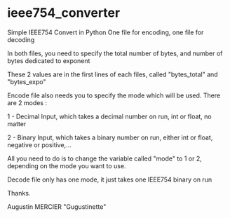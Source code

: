 # ieee754_converter
Simple IEEE754 Convert in Python
One file for encoding, one file for decoding

In both files, you need to specify the total number of bytes, and number of bytes dedicated to exponent

These 2 values are in the first lines of each files, called "bytes_total" and "bytes_expo"

Encode file also needs you to specify the mode which will be used.
There are 2 modes :

  1 - Decimal Input, which takes a decimal number on run, int or float, no matter
  
  2 - Binary Input, which takes a binary number on run, either int or float, negative or positive,...
  
 All you need to do is to change the variable called "mode" to 1 or 2, depending on the mode you want to use.
 
 Decode file only has one mode, it just takes one IEEE754 binary on run
 
 Thanks.
 
 Augustin MERCIER "Gugustinette"
